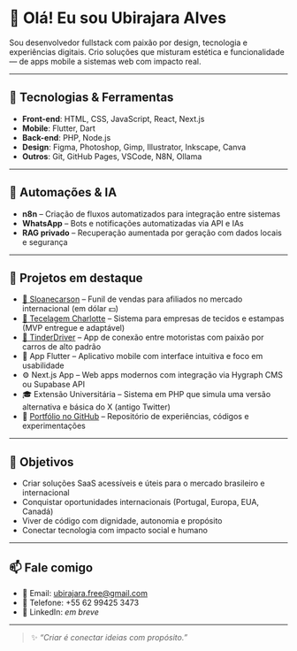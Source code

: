 # 👋 Olá! Eu sou Ubirajara Alves

Sou desenvolvedor fullstack com paixão por design, tecnologia e experiências digitais. Crio soluções que misturam estética e funcionalidade — de apps mobile a sistemas web com impacto real.

---

## 🚀 Tecnologias & Ferramentas

- **Front-end**: HTML, CSS, JavaScript, React, Next.js
- **Mobile**: Flutter, Dart
- **Back-end**: PHP, Node.js
- **Design**: Figma, Photoshop, Gimp, Illustrator, Inkscape, Canva
- **Outros**: Git, GitHub Pages, VSCode, N8N, Ollama

---

## 🤖 Automações & IA

- **n8n** – Criação de fluxos automatizados para integração entre sistemas
- **WhatsApp** – Bots e notificações automatizadas via API e IAs
- **RAG privado** – Recuperação aumentada por geração com dados locais e segurança

---

## 💼 Projetos em destaque

- [🌿 Sloanecarson](https://sloanecarson.com) – Funil de vendas para afiliados no mercado internacional (em dólar 💵)
- [🧵 Tecelagem Charlotte](https://tecelagem-charlotte.vercel.app) – Sistema para empresas de tecidos e estampas (MVP entregue e adaptável)
- [🚗 TinderDriver](https://tinderdriver-wendel.vercel.app) – App de conexão entre motoristas com paixão por carros de alto padrão
- 📱 App Flutter – Aplicativo mobile com interface intuitiva e foco em usabilidade
- ⚙️ Next.js App – Web apps modernos com integração via Hygraph CMS ou Supabase API
- 🎓 Extensão Universitária – Sistema em PHP que simula uma versão alternativa e básica do X (antigo Twitter)
- 🧠 [Portfólio no GitHub](https://github.com/ubirajarafree) – Repositório de experiências, códigos e experimentações

---

## 🎯 Objetivos

- Criar soluções SaaS acessíveis e úteis para o mercado brasileiro e internacional
- Conquistar oportunidades internacionais (Portugal, Europa, EUA, Canadá)
- Viver de código com dignidade, autonomia e propósito
- Conectar tecnologia com impacto social e humano

---

## 📫 Fale comigo

- 📧 Email: ubirajara.free@gmail.com  
- 📱 Telefone: +55 62 99425 3473  
- 🔗 LinkedIn: *em breve*

---

> ✨ *“Criar é conectar ideias com propósito.”*  

